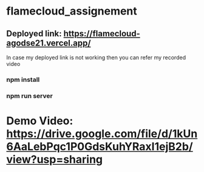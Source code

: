 # flamecloud_assignement
## Deployed link: https://flamecloud-agodse21.vercel.app/
In case my deployed link is not working then you can refer my recorded video 
### npm install
### npm run server
# Demo Video: https://drive.google.com/file/d/1kUn6AaLebPqc1P0GdsKuhYRaxI1ejB2b/view?usp=sharing
